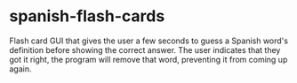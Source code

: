 # spanish-flash-cards
Flash card GUI that gives the user a few seconds to guess a Spanish word's definition before showing the correct answer. The user indicates that they got it right, the program will remove that word, preventing it from coming up again.
